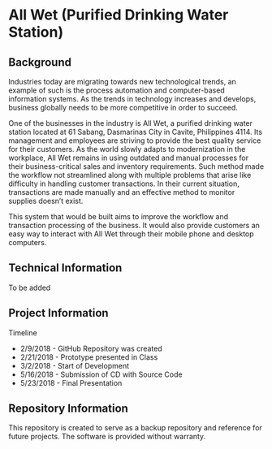 # All Wet (Purified Drinking Water Station)

## Background
Industries today are migrating towards new technological trends, an example of such is the process automation and computer-based information systems. As the trends in technology increases and develops, business globally needs to be more competitive in order to succeed.

One of the businesses in the industry is All Wet, a purified drinking water station located at 61 Sabang, Dasmarinas City in Cavite, Philippines 4114. Its management and employees are striving to provide the best quality service for their customers. As the world slowly adapts to modernization in the workplace, All Wet remains in using outdated and manual processes for their business-critical sales and inventory requirements. Such method made the workflow not streamlined along with multiple problems that arise like difficulty in handling customer transactions. In their current situation, transactions are made manually and an effective method to monitor supplies doesn’t exist.

This system that would be built aims to improve the workflow and transaction processing of the business. It would also provide customers an easy way to interact with All Wet through their mobile phone and desktop computers.


## Technical Information
To be added

## Project Information
Timeline
- 2/9/2018 - GitHub Repository was created
- 2/21/2018 - Prototype presented in Class
- 3/2/2018 - Start of Development
- 5/16/2018 - Submission of CD with Source Code
- 5/23/2018 - Final Presentation

## Repository Information
This repository is created to serve as a backup repository and reference for future projects. The software is provided without warranty.